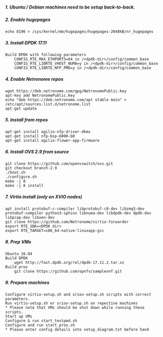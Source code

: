 ##### 1. Ubuntu / Debian machines need to be setup back-to-back.

##### 2. Enable hugepages 
    echo 8196 > /sys/kernel/mm/hugepages/hugepages-2048kB/nr_hugepages

##### 3. Install DPDK 17.11
    Build DPDK with following parameters
        CONFIG_RTE_MAX_ETHPORTS=64 in /<dpdk-dir>/config/common_base
        CONFIG_RTE_LIBRTE_VHOST_NUMA=y in /<dpdk-dir>/config/common_base
        CONFIG_RTE_LIBRTE_NFP_PMD=y in /<dpdk-dir>/config/common_base

##### 4. Enable Netronome repos
    wget https://deb.netronome.com/gpg/NetronomePublic.key
    apt-key add NetronomePublic.key
    echo "deb https://deb.netronome.com/apt stable main" > /etc/apt/sources.list.d/netronome.list
    apt-get update

##### 5. Install from repos
    apt-get install agilio-nfp-driver-dkms 
    apt-get install nfp-bsp-6000-b0
    apt-get install agilio-flower-app-firmware
    
##### 6. Install OVS 2.9 from source 
    git clone https://github.com/openvswitch/ovs.git
    git checkout branch-2.9
    ./boot.sh
    ./configure.sh
    make -j 8
    make -j 8 install

##### 7. Virtio install (only on XVIO nodes)
    apt install protobuf-c-compiler libprotobuf-c0-dev libzmq3-dev protobuf-compiler python3-sphinx libnuma-dev libdpdk-dev dpdk-dev libpcap-dev libxen-dev
    git clone https://github.com/Netronome/virtio-forwarder
    export RTE_SDK=<DPDK dir>
    export RTE_TARGET=x86_64-native-linuxapp-gcc

##### 8. Prep VMs
    Ubuntu 16.04
    Build DPDK 
        wget http://fast.dpdk.org/rel/dpdk-17.11.2.tar.xz
    Build prox
        git clone https://github.com/opnfv/samplevnf.git
        
##### 9. Prepare machines
    Configure virtio-setup.sh and sriov-setup.sh scripts with correct parameters.
    Run virtio-setup.sh or sriov-setup.sh on repective machines
    * Please note that VMs should be shut down while running these scripts.
    Start up VMs
    Configure & run start_testpmd.sh
    Configure and run start_prox.sh
    * Please enter config details into setup_diagram.txt before hand
    
    



